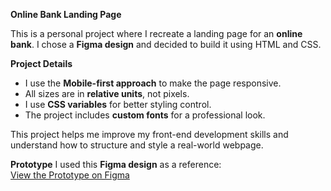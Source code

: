 **Online Bank Landing Page**

This is a personal project where I recreate a landing page for an **online bank**. I chose a **Figma design** and decided to build it using HTML and CSS.

**Project Details**
- I use the **Mobile-first approach** to make the page responsive.
- All sizes are in **relative units**, not pixels.
- I use **CSS variables** for better styling control.
- The project includes **custom fonts** for a professional look.

This project helps me improve my front-end development skills and understand how to structure and style a real-world webpage.

**Prototype**
I used this **Figma design** as a reference:  
[View the Prototype on Figma](https://www.figma.com/design/vGLHw6ZBP6sqNqh2jYR9SL/Finance-Website-Concept---Full-Web-Mock-up-2022-(Community)?node-id=0-1&p=f&t=pmtwPFyA4BAoBagb-0)